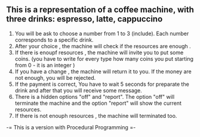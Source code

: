 This is a representation of a coffee machine, with three drinks: espresso, latte, cappuccino
---------------------------------------------------------------------------------------------
1. You will be ask to choose a number from 1 to 3 (include). Each number corresponds to a specific drink.
2. After your choice , the machine will check if the resources are enough .
3. If there is enoupf resources , the machine will invite you to put some coins. (you have to write for every type how many coins you put starting from 0 - it is an integer )
4. If you have a change , the machine will return it to you. If the money are not enough, you will be rejected.
5. If the payment is correct,  You have to wait 5 seconds for preparate the drink and after that you will receive some message.
6. There is a hidden options "off" and "report". The option "off" will terminate the machine and the option "report" will show the current resources. 
7. If there is not enouph resources , the machine will terminated too. 



-= This is a version with Procedural Programming =- 
